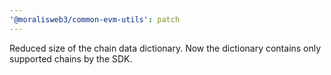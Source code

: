 ```yaml
---
'@moralisweb3/common-evm-utils': patch
---
```


Reduced size of the chain data dictionary. Now the dictionary contains only supported chains by the SDK.
